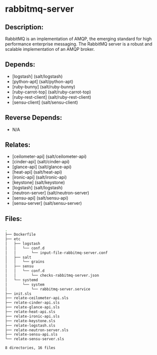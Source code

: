 # rabbitmq-server

## Description:

RabbitMQ is an implementation of AMQP, the emerging standard for high performance enterprise messaging. The RabbitMQ server is a robust and scalable implementation of an AMQP broker.

## Depends:

  -  [logstash] (salt/logstash)
  -  [python-apt] (salt/python-apt)
  -  [ruby-bunny] (salt/ruby-bunny)
  -  [ruby-carrot-top] (salt/ruby-carrot-top)
  -  [ruby-rest-client] (salt/ruby-rest-client)
  -  [sensu-client] (salt/sensu-client)

## Reverse Depends:

  -  N/A

## Relates:

  -  [ceilometer-api] (salt/ceilometer-api)
  -  [cinder-api] (salt/cinder-api)
  -  [glance-api] (salt/glance-api)
  -  [heat-api] (salt/heat-api)
  -  [ironic-api] (salt/ironic-api)
  -  [keystone] (salt/keystone)
  -  [logstash] (salt/logstash)
  -  [neutron-server] (salt/neutron-server)
  -  [sensu-api] (salt/sensu-api)
  -  [sensu-server] (salt/sensu-server)

## Files:

```bash
.
├── Dockerfile
├── etc
│   ├── logstash
│   │   └── conf.d
│   │       └── input-file-rabbitmq-server.conf
│   ├── salt
│   │   └── grains
│   ├── sensu
│   │   └── conf.d
│   │       └── checks-rabbitmq-server.json
│   └── systemd
│       └── system
│           └── rabbitmq-server.service
├── init.sls
├── relate-ceilometer-api.sls
├── relate-cinder-api.sls
├── relate-glance-api.sls
├── relate-heat-api.sls
├── relate-ironic-api.sls
├── relate-keystone.sls
├── relate-logstash.sls
├── relate-neutron-server.sls
├── relate-sensu-api.sls
└── relate-sensu-server.sls

8 directories, 16 files
```
